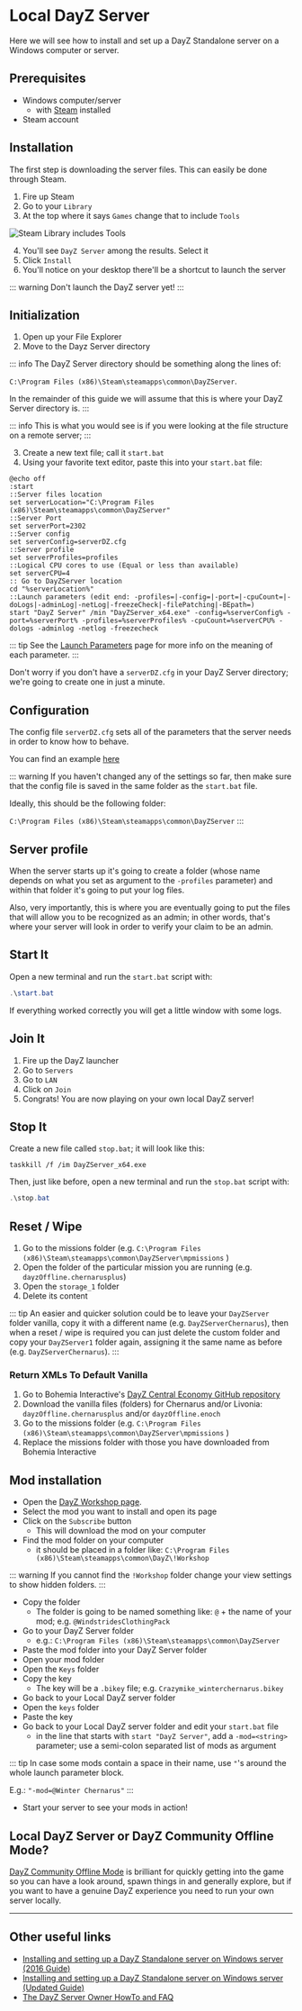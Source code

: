 # Local DayZ Server

Here we will see how to install and set up a DayZ Standalone server on a Windows computer or server.


## Prerequisites
- Windows computer/server
  - with [Steam](https://store.steampowered.com/) installed
- Steam account

## Installation
The first step is downloading the server files. This can easily be done through Steam.

1. Fire up Steam
2. Go to your `Library`
3. At the top where it says `Games` change that to include `Tools`

![Steam Library includes Tools](./steam-library-tools.jpg)

4. You'll see `DayZ Server` among the results. Select it
5. Click `Install`
6. You'll notice on your desktop there'll be a shortcut to launch the server

::: warning
Don't launch the DayZ server yet!
:::

## Initialization

1. Open up your File Explorer
2. Move to the Dayz Server directory

::: info
The DayZ Server directory should be something along the lines of:

`C:\Program Files (x86)\Steam\steamapps\common\DayZServer`.

In the remainder of this guide we will assume that this is where your DayZ Server directory is.
:::

::: info
This is what you would see is if you were looking at the file structure on a remote server; 
:::

3. Create a new text file; call it `start.bat`
4. Using your favorite text editor, paste this into your `start.bat` file:

```batch
@echo off
:start
::Server files location
set serverLocation="C:\Program Files (x86)\Steam\steamapps\common\DayZServer"
::Server Port
set serverPort=2302
::Server config
set serverConfig=serverDZ.cfg
::Server profile
set serverProfiles=profiles
::Logical CPU cores to use (Equal or less than available)
set serverCPU=4
:: Go to DayZServer location
cd "%serverLocation%"
::Launch parameters (edit end: -profiles=|-config=|-port=|-cpuCount=|-doLogs|-adminLog|-netLog|-freezeCheck|-filePatching|-BEpath=)
start "DayZ Server" /min "DayZServer_x64.exe" -config=%serverConfig% -port=%serverPort% -profiles=%serverProfiles% -cpuCount=%serverCPU% -dologs -adminlog -netlog -freezecheck
```

::: tip
See the [Launch Parameters](./launch-parameters) page for more info on the meaning of each parameter.
:::

Don't worry if you don't have a `serverDZ.cfg` in your DayZ Server directory; we're going to create one in just a minute.

## Configuration
The config file `serverDZ.cfg` sets all of the parameters that the server needs in order to know how to behave.

You can find an example [here](./configuration-file#configuration)

::: warning
If you haven't changed any of the settings so far, then make sure that the config file is saved in the same folder as the `start.bat` file.

Ideally, this should be the following folder:

`C:\Program Files (x86)\Steam\steamapps\common\DayZServer`
:::

## Server profile
When the server starts up it's going to create a folder (whose name depends on what you set as argument to
the `-profiles` parameter) and within that folder it's going to put your log files.

Also, very importantly, this is where you are eventually going to put
the files that will allow you to be recognized as an admin; in other words, that's where your server
will look in order to verify your claim to be an admin.

## Start It

Open a new terminal and run the `start.bat` script with:
```powershell
.\start.bat
```
If everything worked correctly you will get a little window with some logs.

## Join It

1. Fire up the DayZ launcher
2. Go to `Servers`
3. Go to `LAN`
4. Click on `Join`
5. Congrats! You are now playing on your own local DayZ server!

## Stop It

Create a new file called `stop.bat`; it will look like this:
```batch
taskkill /f /im DayZServer_x64.exe
```

Then, just like before, open a new terminal and run the `stop.bat` script with:
```powershell
.\stop.bat
```

## Reset / Wipe 
1. Go to the missions folder (e.g. `C:\Program Files (x86)\Steam\steamapps\common\DayZServer\mpmissions` )
2. Open the folder of the particular mission you are running (e.g. `dayzOffline.chernarusplus`)
3. Open the `storage_1` folder
4. Delete its content

::: tip
An easier and quicker solution could be to leave your `DayZServer` folder vanilla, copy it with a different name (e.g. `DayZServerChernarus`), then when a
reset / wipe is required you can just delete the custom folder and copy your `DayZServer1` folder again, assigning it the same name as before
(e.g. `DayZServerChernarus`).
:::

### Return XMLs To Default Vanilla
1. Go to Bohemia Interactive's [DayZ Central Economy GitHub repository](https://github.com/BohemiaInteractive/DayZ-Central-Economy)
2. Download the vanilla files (folders) for Chernarus and/or Livonia: `dayzOffline.chernarusplus` and/or `dayzOffline.enoch`
3. Go to the missions folder (e.g. `C:\Program Files (x86)\Steam\steamapps\common\DayZServer\mpmissions` )
4. Replace the missions folder with those you have downloaded from Bohemia Interactive

## Mod installation

- Open the [DayZ Workshop page](https://steamcommunity.com/app/221100/workshop/).
- Select the mod you want to install and open its page
- Click on the `Subscribe` button
  - This will download the mod on your computer
- Find the mod folder on your computer
  - it should be placed in a folder like: `C:\Program Files (x86)\Steam\steamapps\common\DayZ\!Workshop`

::: warning
If you cannot find the `!Workshop` folder change your view settings to show hidden folders.
:::

- Copy the folder
  - The folder is going to be named something like: `@` + the name of your mod; e.g. `@WindstridesClothingPack`
- Go to your DayZ Server folder
  - e.g.: `C:\Program Files (x86)\Steam\steamapps\common\DayZServer`
- Paste the mod folder into your DayZ Server folder
- Open your mod folder
- Open the `Keys` folder
- Copy the key
  - The key will be a `.bikey` file; e.g. `Crazymike_winterchernarus.bikey`
- Go back to your Local DayZ server folder
- Open the `keys` folder
- Paste the key
- Go back to your Local DayZ server folder and edit your `start.bat` file
  - in the line that starts with `start "DayZ Server"`, add a `-mod=<string>` parameter; use a semi-colon separated list of mods as argument

::: tip
In case some mods contain a space in their name, use `"`'s around the whole launch parameter block.

E.g.: `"-mod=@Winter Chernarus"`
:::

- Start your server to see your mods in action!

## Local DayZ Server or DayZ Community Offline Mode?
[DayZ Community Offline Mode](https://github.com/Arkensor/DayZCommunityOfflineMode) is brilliant for quickly getting into the game so you can have a look around, spawn things in and generally explore, but if you want to have a genuine DayZ experience you need to run your
own server locally. 

---

## Other useful links
- [Installing and setting up a DayZ Standalone server on Windows server (2016 Guide)](https://write.corbpie.com/installing-and-setting-up-a-dayz-standalone-server-on-windows-server-2016-guide/)
- [Installing and setting up a DayZ Standalone server on Windows server (Updated Guide)](https://write.corbpie.com/dayz-server-setup-and-install-on-windows-server-2019-with-steamcmd/)
- [The DayZ Server Owner HowTo and FAQ](https://www.reddit.com/r/dayz/comments/9hamlp/the_dayz_server_owner_howto_and_faq/)
